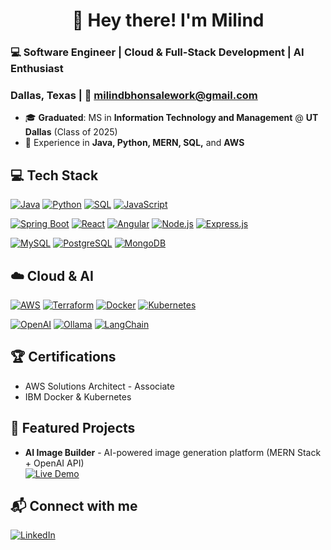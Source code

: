 <!--
**Billy-Flowers/Billy-Flowers** is a ✨ _special_ ✨ repository because its `README.md` (this file) appears on your GitHub profile.

Here are some ideas to get you started:

- 🔭 I’m currently working on ...
- 🌱 I’m currently learning ...
- 👯 I’m looking to collaborate on ...
- 🤔 I’m looking for help with ...
- 💬 Ask me about ...
- 📫 How to reach me: ...
- 😄 Pronouns: ...
- ⚡ Fun fact: ...
-->
<h1 align="center">👋 Hey there! I'm Milind</h1> 

### **💻 Software Engineer | Cloud & Full-Stack Development | AI Enthusiast**

### **Dallas, Texas | 📩 milindbhonsalework@gmail.com**

- 🎓 **Graduated**: MS in **Information Technology and Management** @ **UT Dallas** (Class of 2025)   
- 🌟 Experience in **Java, Python, MERN, SQL,** and **AWS** 


## 💻 Tech Stack
[![Java](https://img.shields.io/badge/Java-007396?style=for-the-badge&logo=java&logoColor=white)](https://www.java.com/)
[![Python](https://img.shields.io/badge/Python-3776AB?style=for-the-badge&logo=python&logoColor=white)](https://www.python.org/)
[![SQL](https://img.shields.io/badge/SQL-00758F?style=for-the-badge&logo=mysql&logoColor=white)](https://www.w3schools.com/sql/)
[![JavaScript](https://img.shields.io/badge/JavaScript-F7DF1E?style=for-the-badge&logo=javascript&logoColor=black)](https://developer.mozilla.org/en-US/docs/Web/JavaScript)

[![Spring Boot](https://img.shields.io/badge/Spring%20Boot-6DB33F?style=for-the-badge&logo=spring&logoColor=white)](https://spring.io/projects/spring-boot)
[![React](https://img.shields.io/badge/React-20232A?style=for-the-badge&logo=react&logoColor=61DAFB)](https://reactjs.org/)
[![Angular](https://img.shields.io/badge/Angular-DD0031?style=for-the-badge&logo=angular&logoColor=white)](https://angular.io/)
[![Node.js](https://img.shields.io/badge/Node.js-339933?style=for-the-badge&logo=node.js&logoColor=white)](https://nodejs.org/)
[![Express.js](https://img.shields.io/badge/Express.js-000000?style=for-the-badge&logo=express&logoColor=white)](https://expressjs.com/)

[![MySQL](https://img.shields.io/badge/MySQL-4479A1?style=for-the-badge&logo=mysql&logoColor=white)](https://www.mysql.com/)
[![PostgreSQL](https://img.shields.io/badge/PostgreSQL-336791?style=for-the-badge&logo=postgresql&logoColor=white)](https://www.postgresql.org/)
[![MongoDB](https://img.shields.io/badge/MongoDB-47A248?style=for-the-badge&logo=mongodb&logoColor=white)](https://www.mongodb.com/)

## ☁️ Cloud & AI
[![AWS](https://img.shields.io/badge/AWS-232F3E?style=for-the-badge&logo=amazon-aws&logoColor=white)](https://aws.amazon.com/)
[![Terraform](https://img.shields.io/badge/Terraform-623CE4?style=for-the-badge&logo=terraform&logoColor=white)](https://www.terraform.io/)
[![Docker](https://img.shields.io/badge/Docker-0db7ed?style=for-the-badge&logo=docker&logoColor=white)](https://www.docker.com/)
[![Kubernetes](https://img.shields.io/badge/Kubernetes-326ce5?style=for-the-badge&logo=kubernetes&logoColor=white)](https://kubernetes.io/)

[![OpenAI](https://img.shields.io/badge/OpenAI-412991?style=for-the-badge&logo=openai&logoColor=white)](https://openai.com/)
[![Ollama](https://img.shields.io/badge/Ollama-008080?style=for-the-badge)](https://ollama.com/)
[![LangChain](https://img.shields.io/badge/LangChain-FF9900?style=for-the-badge&logo=data:image/png;base64,iVBORw0KGgoAAAANSUhEUgAAABAAAAAQCAYAAAAf8/9hAAABP0lEQVQ4T63TTUoDQRCG4V8Ip2IegE5gEk4ClhBBgwiXTBgaApSFwEEIQjKpYCIbCKpOk8h6r+m+7sB7E6z2zZm5/z3uHzRw4iQhU5QIsKxG3hmOac7Rzj6iC2CNxXOC8yzBPMZ6RIkoypCZ+HjoigDwYX63lV8FjVdnXbMLX2RAA9H1cxBXP+zAht1LgKae0XyL6Zf0l6jvga/oeQYw7j/3k9SkDzZZD2HwPF8XZ5V6A3e0KUEHU1x+Tw+R8qMAZ/gf7pDqk7k3wF+Nht3mKz8X+PSPkfIWcRf+Jtjvh4F+E7uX7f7JYH/j8DE0hYUGwlqQAAAAASUVORK5CYII=)](https://www.langchain.com/)


## 🏆 Certifications
- AWS Solutions Architect - Associate
- IBM Docker & Kubernetes

## 🚀 Featured Projects
- **AI Image Builder** - AI-powered image generation platform (MERN Stack + OpenAI API)  
  [![Live Demo](https://img.shields.io/badge/Live%20Demo-blue?style=for-the-badge)](https://imagebuilderai.netlify.app/)


## 📬 Connect with me
[![LinkedIn](https://img.shields.io/badge/LinkedIn-0A66C2?style=for-the-badge&logo=linkedin&logoColor=white)](https://www.linkedin.com/in/milind-bhonsale/)


<!-- ##📫 Connect with me:  
[LinkedIn](https://www.linkedin.com/in/milind-bhonsale/) | [Portfolio](https://yourportfolio.com) | [Email](mailto:youremail@domain.com)
-->


